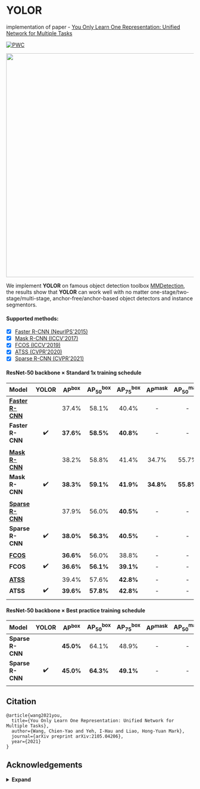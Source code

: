 # YOLOR
implementation of paper - [You Only Learn One Representation: Unified Network for Multiple Tasks](https://arxiv.org/abs/2105.04206)

[![PWC](https://img.shields.io/endpoint.svg?url=https://paperswithcode.com/badge/you-only-learn-one-representation-unified/real-time-object-detection-on-coco)](https://paperswithcode.com/sota/real-time-object-detection-on-coco?p=you-only-learn-one-representation-unified)

<div align="center">
  <img src="https://github.com/open-mmlab/mmdetection/blob/master/resources/mmdet-logo.png" width="600"/>
</div>

We implement **YOLOR** on famous object detection toolbox [MMDetection](https://github.com/open-mmlab/mmdetection), the results show that **YOLOR** can work well with no matter one-stage/two-stage/multi-stage, anchor-free/anchor-based object detectors and instance segmentors.

#### Supported methods:

- [x] [Faster R-CNN (NeurIPS'2015)](https://arxiv.org/abs/1506.01497)
- [x] [Mask R-CNN (ICCV'2017)](https://arxiv.org/abs/1703.06870)
- [x] [FCOS (ICCV'2019)](https://arxiv.org/abs/1904.01355)
- [x] [ATSS (CVPR'2020)](https://arxiv.org/abs/1912.02424)
- [x] [Sparse R-CNN (CVPR'2021)](https://arxiv.org/abs/2011.12450)

#### ResNet-50 backbone × Standard 1x training schedule

| Model | YOLOR | AP<sup>box</sup> | AP<sub>50</sub><sup>box</sup> | AP<sub>75</sub><sup>box</sup> | AP<sup>mask</sup> | AP<sub>50</sub><sup>mask</sup> | AP<sub>75</sub><sup>mask</sup> | config |
| :-- | :-: | :-: | :-: | :-: | :-: | :-: | :-: | :-: |
| **[Faster R-CNN](https://arxiv.org/abs/1506.01497)** |  | 37.4% | 58.1% | 40.4% | - | - | - | [config](https://github.com/open-mmlab/mmdetection/blob/master/configs/faster_rcnn/faster_rcnn_r50_fpn_1x_coco.py) |
| **Faster R-CNN** | :heavy_check_mark: | **37.6%** | **58.5%** | **40.8%** | - | - | - |  |
|  |  |  |  |  |  |  |  |  |
| **[Mask R-CNN](https://arxiv.org/abs/1703.06870)** |  | 38.2% | 58.8% | 41.4% | 34.7% | 55.7% | 37.2% | [config](https://github.com/open-mmlab/mmdetection/blob/master/configs/mask_rcnn/mask_rcnn_r50_fpn_1x_coco.py) |
| **Mask R-CNN** | :heavy_check_mark: | **38.3%** | **59.1%** | **41.9%** | **34.8%** | **55.8%** | **37.3%** |  |
|  |  |  |  |  |  |  |  |  |
| **[Sparse R-CNN](https://arxiv.org/abs/2011.12450)** |  | 37.9% | 56.0% | **40.5%** | - | - | - | [config](https://github.com/open-mmlab/mmdetection/blob/master/configs/sparse_rcnn/sparse_rcnn_r50_fpn_1x_coco.py) |
| **Sparse R-CNN** | :heavy_check_mark: | **38.0%** | **56.3%** | **40.5%** | - | - | - |  |
|  |  |  |  |  |  |  |  |  |
| **[FCOS](https://arxiv.org/abs/1904.01355)** |  | **36.6%** | 56.0% | 38.8% | - | - | - | [config](https://github.com/open-mmlab/mmdetection/blob/master/configs/fcos/fcos_r50_caffe_fpn_gn-head_1x_coco.py) |
| **FCOS** | :heavy_check_mark: | **36.6%** | **56.1%** | **39.1%** | - | - | - |  |
|  |  |  |  |  |  |  |  |  |
| **[ATSS](https://arxiv.org/abs/1912.02424)** |  | 39.4% | 57.6% | **42.8%** | - | - | - | [config](https://github.com/open-mmlab/mmdetection/blob/master/configs/atss/atss_r50_fpn_1x_coco.py) |
| **ATSS** | :heavy_check_mark: | **39.6%** | **57.8%** | **42.8%** | - | - | - |  |
|  |  |  |  |  |  |  |  |  |

#### ResNet-50 backbone × Best practice training schedule

| Model | YOLOR | AP<sup>box</sup> | AP<sub>50</sub><sup>box</sup> | AP<sub>75</sub><sup>box</sup> | AP<sup>mask</sup> | AP<sub>50</sub><sup>mask</sup> | AP<sub>75</sub><sup>mask</sup> | config |
| :-- | :-: | :-: | :-: | :-: | :-: | :-: | :-: | :-: |
| **Sparse R-CNN** |  | **45.0%** | 64.1% | 48.9% | - | - | - | [config](https://github.com/open-mmlab/mmdetection/blob/master/configs/sparse_rcnn/sparse_rcnn_r50_fpn_300_proposals_crop_mstrain_480-800_3x_coco.py) |
| **Sparse R-CNN** | :heavy_check_mark: | **45.0%** | **64.3%** | **49.1%** | - | - | - |  |
|  |  |  |  |  |  |  |  |  |

## Citation

```
@article{wang2021you,
  title={You Only Learn One Representation: Unified Network for Multiple Tasks},
  author={Wang, Chien-Yao and Yeh, I-Hau and Liao, Hong-Yuan Mark},
  journal={arXiv preprint arXiv:2105.04206},
  year={2021}
}
```

## Acknowledgements

<details><summary> <b>Expand</b> </summary>

* [https://github.com/AlexeyAB/darknet](https://github.com/AlexeyAB/darknet)
* [https://github.com/WongKinYiu/PyTorch_YOLOv4](https://github.com/WongKinYiu/PyTorch_YOLOv4)
* [https://github.com/WongKinYiu/ScaledYOLOv4](https://github.com/WongKinYiu/ScaledYOLOv4)
* [https://github.com/ultralytics/yolov3](https://github.com/ultralytics/yolov3)
* [https://github.com/ultralytics/yolov5](https://github.com/ultralytics/yolov5)
* [https://github.com/open-mmlab/mmdetection](https://github.com/open-mmlab/mmdetection)

</details>
